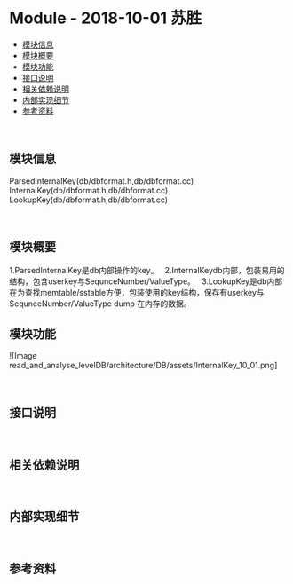 # Module - 2018-10-01 苏胜

- [模块信息](#module_info)
- [模块概要](#module_in_brief)
- [模块功能](#module_function)
- [接口说明](#interface_specification)
- [相关依赖说明](#dependency_specification)
- [内部实现细节](#inner_detail)
- [参考资料](#reference)


&nbsp;   
<a id="module_info"></a>
## 模块信息
ParsedInternalKey(db/dbformat.h,db/dbformat.cc)
&nbsp; 
InternalKey(db/dbformat.h,db/dbformat.cc)
&nbsp; 
LookupKey(db/dbformat.h,db/dbformat.cc)

&nbsp;   
<a id="module_in_brief"></a>
## 模块概要
1.ParsedInternalKey是db内部操作的key。
&nbsp; 
2.InternalKeydb内部，包装易用的结构，包含userkey与SequnceNumber/ValueType。
&nbsp; 
3.LookupKey是db内部在为查找memtable/sstable方便，包装使用的key结构，保存有userkey与SequnceNumber/ValueType dump 在内存的数据。
&nbsp;   
<a id="module_function"></a>
## 模块功能
![Image read_and_analyse_levelDB/architecture/DB/assets/InternalKey_10_01.png]


&nbsp;   
<a id="interface_specification"></a>
## 接口说明




&nbsp;   
<a id="dependency_specification"></a>
## 相关依赖说明



&nbsp;   
<a id="inner_detail"></a>
## 内部实现细节



&nbsp;   
<a id="reference"></a>
## 参考资料

